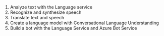 1. Analyze text with the Language service
2. Recognize and synthesize speech
3. Translate text and speech
4. Create a language model with Conversational Language Understanding
5. Build a bot with the Language Service and Azure Bot Service